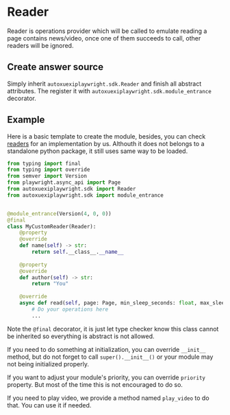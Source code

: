 # Reader

Reader is operations provider which will be called to emulate reading a page contains news/video, once one of them succeeds to call, other readers will be ignored.

## Create answer source

Simply inherit `autoxuexiplaywright.sdk.Reader` and finish all abstract attributes. The register it with `autoxuexiplaywright.sdk.module_entrance` decorator.

## Example

Here is a basic template to create the module, besides, you can check [readers](../../src/autoxuexiplaywright/processor/readers)
for an implementation by us. Althouth it does not belongs to a standalone python package, it still uses same way to be loaded.

```python
from typing import final
from typing import override
from semver import Version
from playwright.async_api import Page
from autoxuexiplaywright.sdk import Reader
from autoxuexiplaywright.sdk import module_entrance


@module_entrance(Version(4, 0, 0))
@final
class MyCustomReader(Reader):
    @property
    @override
    def name(self) -> str:
        return self.__class__.__name__
        
    @property
    @override
    def author(self) -> str:
        return "You"
        
    @override
    async def read(self, page: Page, min_sleep_seconds: float, max_sleep_seconds: float) -> bool:
        # Do your operations here
        ...
```

Note the `@final` decorator, it is just let type checker know this class cannot be inherited so everything is abstract is not allowed.

If you need to do something at initialization, you can override `__init__` method, 
but do not forget to call `super().__init__()` or your module may not being initialized properly.

If you want to adjust your module's priority, you can override `priority` property.
But most of the time this is not encouraged to do so.

If you need to play video, we provide a method named `play_video` to do that. You can use it if needed.
